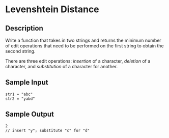 # Levenshtein Distance

## Description
Write a function that takes in two strings and returns the minimum number of edit operations that need to be performed on the first string to obtain the second string.

There are three edit operations: *insertion* of a character, *deletion* of a character, and *substitution* of a character for another.

## Sample Input
```
str1 = "abc"
str2 = "yabd"
```

## Sample Output
```
2
// insert "y"; substitute "c" for "d"
```